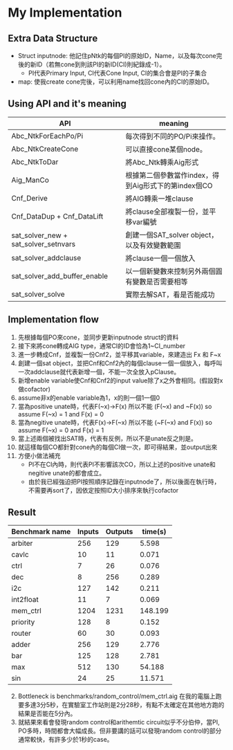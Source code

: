 # My Implementation
## Extra Data Structure
- Struct inputnode: 
   他記住pNtk的每個PI的原始ID，Name，以及每次cone完後的新ID（若無cone到則該PI的新ID(CI)則紀錄成-1）。
    - PI代表Primary Input, CI代表Cone Input, CI的集合會是PI的子集合
- map:
   使我create cone完後，可以利用name找回cone內的CI的原始ID。


## Using API and it's meaning
| API | meaning|
|------------------|-------------------------------|
|Abc_NtkForEachPo/Pi| 每次得到不同的PO/Pi來操作。|
|Abc_NtkCreateCone|可以直接cone某個node。|
|Abc_NtkToDar|將Abc_Ntk轉乘Aig形式|
|Aig_ManCo|根據第二個參數當作index，得到Aig形式下的第index個CO|
|Cnf_Derive|將AIG轉乘一堆clause|
|Cnf_DataDup + Cnf_DataLift|將clause全部複製一份，並平移var編號|
|sat_solver_new + sat_solver_setnvars|創建一個SAT_solver object，以及有效變數範圍|
|sat_solver_addclause|將clause一個一個放入|
|sat_solver_add_buffer_enable|以一個新變數來控制另外兩個圓有變數是否需要相等|
|sat_solver_solve|實際去解SAT，看是否能成功|
    


## Implementation flow
1. 先根據每個PO來cone，並同步更新inputnode struct的資料
2. 接下來將cone轉成AIG type，通常CI的ID會恰為1~CI_number
3. 進一步轉成Cnf，並複製一份Cnf2，並平移其variable，來建造出 Fx 和 F~x
4. 創建一個sat object，並把Cnf和Cnf2內的每個clause一個一個放入，每呼叫一次addclause就代表新增一個，不能一次全放入pClause。
5. 新增enable variable使Cnf和Cnf2的input value除了x之外會相同。(假設對x做cofactor)
6. assume非x的enable variable為1，x的則一個1一個0
7. 當為positive unate時，代表F(~x)->F(x) 所以不能 (F(~x) and ~F(x)) so assume F(~x) = 1 and F(x) = 0
8. 當為negitive unate時，代表F(x)->F(~x) 所以不能 (~F(~x) and F(x)) so assume F(~x) = 0 and F(x) = 1
9. 當上述兩個被找出SAT時，代表有反例，所以不是unate反之則是。
10. 就這樣每個CO都針對cone內的每個CI做一次，即可得結果，並output出來
11. 方便小做法補充
    - PI不在CI內時，則代表PI不影響該次CO，所以上述的positive unate和negitive unate的都會成立。
    - 由於我已經強迫把PI按照順序記錄在inputnode了，所以後面在執行時，不需要再sort了，因依定按照ID大小排序來執行cofactor


## Result
| Benchmark name | Inputs | Outputs| time(s) |
|-------------|-------------|-------------|-------------|
|arbiter|256|129|5.598|
|cavlc|10|11|0.071|
|ctrl|7|26|0.076|
|dec|8|256|0.289|
|i2c|127|142|0.211|
|int2float|11|7|0.069|
|mem_ctrl|1204|1231|148.199|
|priority|128|8|0.152|
|router|60|30|0.093|
|adder|256|129|2.776|
|bar|125|128|2.781|
|max|512|130|54.188|
|sin|24|25|11.571|

2. Bottleneck is benchmarks/random_control/mem_ctrl.aig
    在我的電腦上跑要多達3分5秒，在實驗室工作站則是2分28秒，有點不太確定在其他地方跑的結果是否能在5分內。
3. 就結果來看會發現random control和arithemtic circuit似乎不分伯仲，當PI, PO多時，時間都會大幅成長。但非要講的話可以發現random control的部分通常較快，有許多少於1秒的case。